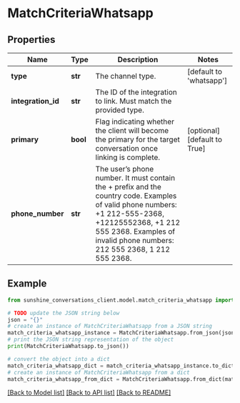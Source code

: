 # MatchCriteriaWhatsapp


## Properties

Name | Type | Description | Notes
------------ | ------------- | ------------- | -------------
**type** | **str** | The channel type. | [default to 'whatsapp']
**integration_id** | **str** | The ID of the integration to link. Must match the provided type. | 
**primary** | **bool** | Flag indicating whether the client will become the primary for the target conversation once linking is complete. | [optional] [default to True]
**phone_number** | **str** | The user’s phone number. It must contain the + prefix and the country code. Examples of valid phone numbers: +1 212-555-2368, +12125552368, +1 212 555 2368. Examples of invalid phone numbers: 212 555 2368, 1 212 555 2368.  | 

## Example

```python
from sunshine_conversations_client.model.match_criteria_whatsapp import MatchCriteriaWhatsapp

# TODO update the JSON string below
json = "{}"
# create an instance of MatchCriteriaWhatsapp from a JSON string
match_criteria_whatsapp_instance = MatchCriteriaWhatsapp.from_json(json)
# print the JSON string representation of the object
print(MatchCriteriaWhatsapp.to_json())

# convert the object into a dict
match_criteria_whatsapp_dict = match_criteria_whatsapp_instance.to_dict()
# create an instance of MatchCriteriaWhatsapp from a dict
match_criteria_whatsapp_from_dict = MatchCriteriaWhatsapp.from_dict(match_criteria_whatsapp_dict)
```
[[Back to Model list]](../README.md#documentation-for-models) [[Back to API list]](../README.md#documentation-for-api-endpoints) [[Back to README]](../README.md)


